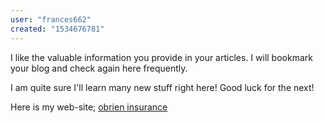 ```yaml
---
user: "frances662"
created: "1534676781"
---
```


I like the valuable information you provide in your articles.
I will bookmark your blog and check again here frequently.

I am quite sure I'll learn many new stuff right here!
Good luck for the next!

Here is my web-site; <a href="http://nutrizionepiu.it/index.php?option=com_k2&view=itemlist&task=user&id=384976">obrien insurance</a>
